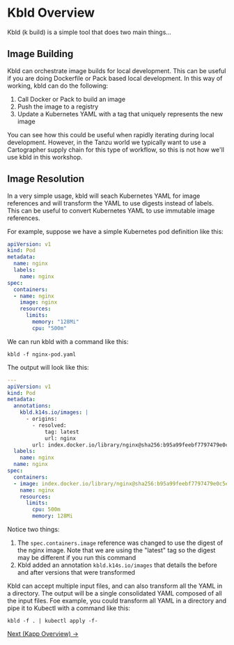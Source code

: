 # Kbld Overview

Kbld (k build) is a simple tool that does two main things...

## Image Building

Kbld can orchestrate image builds for local development. This can be useful if you are doing Dockerfile or Pack
based local development. In this way of working, kbld can do the following:

1. Call Docker or Pack to build an image
1. Push the image to a registry
1. Update a Kubernetes YAML with a tag that uniquely represents the new image

You can see how this could be useful when rapidly iterating during local development. However, in the Tanzu world we typically
want to use a Cartographer supply chain for this type of workflow, so this is not how we'll use kbld in this workshop.

## Image Resolution

In a very simple usage, kbld will seach Kubernetes YAML for image references and will transform the YAML to use
digests instead of labels. This can be useful to convert Kubernetes YAML to use immutable image references.

For example, suppose we have a simple Kubernetes pod definition like this:

```yaml
apiVersion: v1
kind: Pod
metadata:
  name: nginx
  labels:
    name: nginx
spec:
  containers:
  - name: nginx
    image: nginx
    resources:
      limits:
        memory: "128Mi"
        cpu: "500m"
```

We can run kbld with a command like this:

```shell
kbld -f nginx-pod.yaml
```

The output will look like this:

```yaml
---
apiVersion: v1
kind: Pod
metadata:
  annotations:
    kbld.k14s.io/images: |
      - origins:
        - resolved:
            tag: latest
            url: nginx
        url: index.docker.io/library/nginx@sha256:b95a99feebf7797479e0c5eb5ec0bdfa5d9f504bc94da550c2f58e839ea6914f
  labels:
    name: nginx
  name: nginx
spec:
  containers:
  - image: index.docker.io/library/nginx@sha256:b95a99feebf7797479e0c5eb5ec0bdfa5d9f504bc94da550c2f58e839ea6914f
    name: nginx
    resources:
      limits:
        cpu: 500m
        memory: 128Mi
```

Notice two things:

1. The `spec.containers.image` reference was changed to use the digest of the nginx image. Note that we are using the "latest"
   tag so the digest may be different if you run this command
1. Kbld added an annotation `kbld.k14s.io/images` that details the before and after versions that were transformed

Kbld can accept multiple input files, and can also transform all the YAML in a directory. The output will be a single
consolidated YAML composed of all the input files. Foe example, you could transform all YAML in a directory
and pipe it to Kubectl with a command like this:

```shell
kbld -f . | kubectl apply -f-
```

[Next (Kapp Overview) -&gt;](../kapp/README.md)
